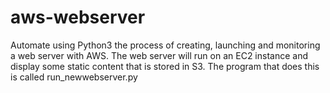 # aws-webserver
Automate using Python3 the process of creating, launching and monitoring a web server with AWS.
The web server will run on an EC2 instance and display some static content that is stored in S3.
The program that does this is called run_newwebserver.py

